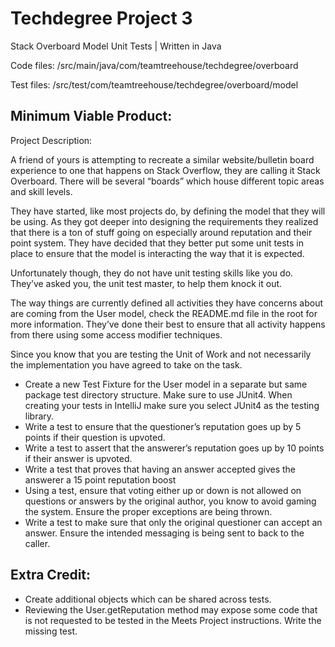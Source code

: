 # Techdegree Project 3

Stack Overboard Model Unit Tests | Written in Java

Code files: /src/main/java/com/teamtreehouse/techdegree/overboard

Test files: /src/test/com/teamtreehouse/techdegree/overboard/model

## Minimum Viable Product:
Project Description:

A friend of yours is attempting to recreate a similar website/bulletin board experience to one that happens on Stack Overflow, they are calling it Stack Overboard. There will be several “boards” which house different topic areas and skill levels.


They have started, like most projects do, by defining the model that they will be using. As they got deeper into designing the requirements they realized that there is a ton of stuff going on especially around reputation and their point system. They have decided that they better put some unit tests in place to ensure that the model is interacting the way that it is expected.


Unfortunately though, they do not have unit testing skills like you do. They’ve asked you, the unit test master, to help them knock it out.


The way things are currently defined all activities they have concerns about are coming from the User model, check the README.md file in the root for more information. They’ve done their best to ensure that all activity happens from there using some access modifier techniques.


Since you know that you are testing the Unit of Work and not necessarily the implementation you have agreed to take on the task. 


- Create a new Test Fixture for the User model in a separate but same package test directory structure. Make sure to use JUnit4. When creating your tests in IntelliJ make sure you select JUnit4 as the testing library.
- Write a test to ensure that the questioner’s reputation goes up by 5 points if their question is upvoted.
- Write a test to assert that the answerer’s reputation goes up by 10 points if their answer is upvoted.
- Write a test that proves that having an answer accepted gives the answerer a 15 point reputation boost
- Using a test, ensure that voting either up or down is not allowed on questions or answers by the original author, you know to avoid gaming the system. Ensure the proper exceptions are being thrown.
- Write a test to make sure that only the original questioner can accept an answer. Ensure the intended messaging is being sent to back to the caller.


## Extra Credit:
- Create additional objects which can be shared across tests.
- Reviewing the User.getReputation method may expose some code that is not requested to be tested in the Meets Project instructions. Write the missing test.
